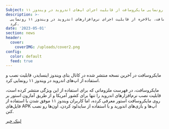```yaml
---
Subject: رونمایی مایکروسافت از قابلیت اجرای اپ‌های اندروید در ویندوز ۱۱
description: >-
  مایکروسافت، بالاخره از قابلیت اجرای نرم‌افزارهای اندروید در ویندوز ۱۱ رونمایی
  کرد.
date: '2023-05-01'
section: news
header:
  cover:
    coverIMG: /uploads/cover2.png
config:
  color: default
  feed: true
---
```

مایکروسافت در آخرین نسخه منتشر شده در کانال بتای ویندوز اینسایدر، قابلیت نصب و استفاده از اپ‌های اندروید در ویندوز ۱۱ رونمایی کرد.

مایکروسافت، در فهرست ملزوماتی که برای استفاده از این ویژگی منتشر کرده است، قابلیت نصب نرم‌افزارهای اندروید را تنها برای کشور آمریکا و از طریق آمازون استور بر روی مایکروسافت استور معرفی کرده، اما کاربران ویندوز ۱۱ موفق شدن با استفاده از فایل‌های APK اپ‌ها و بازی‌های اندورید و با استفاده از سایدلود کردن، اون‌ها رو نصب کنن.

[لینک خبر](https://blogs.windows.com/windows-insider/2021/10/20/announcing-android-apps-on-windows-11-preview-for-windows-insiders-in-the-beta-channel/)
